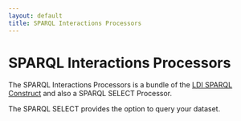 ```yaml
---
layout: default
title: SPARQL Interactions Processors
---
```


# SPARQL Interactions Processors

The SPARQL Interactions Processors is a bundle of the [LDI SPARQL Construct] and also a SPARQL SELECT Processor.

The SPARQL SELECT provides the option to query your dataset.

[LDI SPARQL Construct]: /core/sparql-construct
